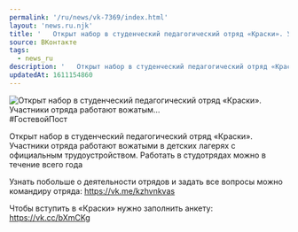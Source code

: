 ```yaml
---
permalink: '/ru/news/vk-7369/index.html'
layout: 'news.ru.njk'
title: '   Открыт набор в студенческий педагогический отряд «Краски». Участники отряда работают вожатым…'
source: ВКонтакте
tags:
  - news_ru
description: '   Открыт набор в студенческий педагогический отряд «Краски». Участники отряда работают вожатым…'
updatedAt: 1611154860
---
```

![   Открыт набор в студенческий педагогический отряд «Краски». Участники отряда работают вожатым…](https://sun9-40.userapi.com/impg/o9eF0BdSXLCSHEO4x7L5SidqyhjwTdBDvz3xpg/CuXq4RF6VzA.jpg?size=1280x801&quality=96&proxy=1&sign=d20e8aad886d92aac2e7c829c2c602a7&c_uniq_tag=oUl_bDyub1ITmElTchDFEQ4IPBXoiSPy_GnfwHG2g8U&type=album)
#ГостевойПост 
 
Открыт набор в студенческий педагогический отряд «Краски». Участники отряда работают вожатыми в детских лагерях с официальным трудоустройством. Работать в студотрядах можно в течение всего года 
 
Узнать побольше о деятельности отрядов и задать все вопросы можно командиру отряда: https://vk.me/kzhvnkvas 
 
Чтобы вступить в «Краски» нужно заполнить анкету: https://vk.cc/bXmCKg